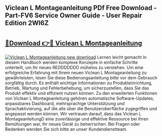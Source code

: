 ## Viclean L Montageanleitung PDf Free Download - Part-FV6 Service Owner Guide - User Repair Edition 2Wl6Z

# <h2><a href="http://df76f3l.blite.top/?on=Viclean+L+Montageanleitung">🔗Download 👉🔴 Viclean L Montageanleitung</a></h2>

[![Viclean L Montageanleitung new download](https://i.imgur.com/lujVjoI.png)](http://df76f3l.blite.top/?on=Viclean+L+Montageanleitung)
Lernen leicht gemacht In diesem Handbuch werden komplexe Konzepte in einfache Schritte unterteilt, um Ihr neues REDDDDDDD mühelos zu verstehen. Um eine erfolgreiche Erfahrung mit Ihrem neuen Viclean L Montageanleitung zu gewährleisten, lesen Sie diese Bedienungsanleitung bitte vor dem Gebrauch sorgfältig durch. Es enthält wichtige Informationen zu Produkteinrichtung, Betrieb, Wartung und Fehlerbehebung, um sicherzustellen, dass Sie das Produkt effektiv und effizient nutzen können. Zu den erweiterten Funktionen von Viclean L Montageanleitung gehören automatische Software-Updates, anpassbares Dashboard, mehrsprachige Unterstützung und Sprachaktivierung, auf die alle über die Benutzeroberfläche zugegriffen und angepasst werden können. Wir vertrauen darauf, dass das Viclean L MontageanleitungD eine zuverlässige und effektive Ressource bei Ihren Bemühungen war, Ihr neues Gerät zu beherrschen. Bei Fragen oder Bedenken wenden Sie sich bitte an unser Kundendienstteam.
